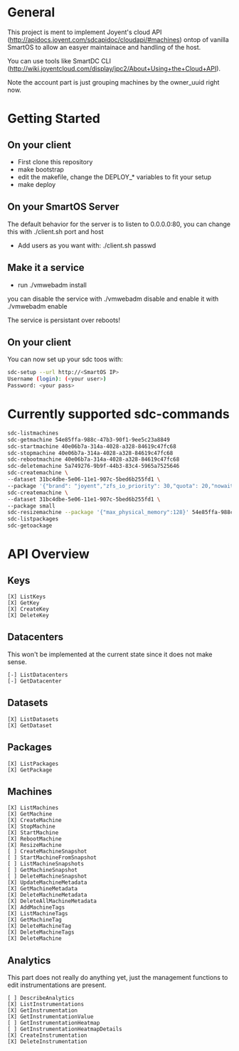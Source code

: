 General
=======

This project is ment to implement Joyent's cloud API (http://apidocs.joyent.com/sdcapidoc/cloudapi/#machines) ontop of vanilla SmartOS to allow an easyer maintainace and handling of the host.

You can use tools like SmartDC CLI (http://wiki.joyentcloud.com/display/jpc2/About+Using+the+Cloud+API).

Note the account part is just grouping machines by the owner_uuid right now.

Getting Started
===============

On your client
--------------
* First clone this repository
* make bootstrap
* edit the makefile, change the DEPLOY_* variables to fit your setup
* make deploy

On your SmartOS Server
----------------------
The default behavior for the server is to listen to 0.0.0.0:80, you can change this with ./client.sh port and host

* Add users as you want with: ./client.sh passwd <your user> <your pass>

Make it a service
-----------------

* run ./vmwebadm install

you can disable the service with ./vmwebadm disable and enable it with ./vmwebadm enable

The service is persistant over reboots!

On your client
--------------
You can now set up your sdc toos with:
    
```sh
sdc-setup --url http://<SmartOS IP>
Username (login): (<your user>)
Password: <your pass>
```

Currently supported sdc-commands
============================

```sh
sdc-listmachines
sdc-getmachine 54e85ffa-988c-47b3-90f1-9ee5c23a8849
sdc-startmachine 40e06b7a-314a-4028-a328-84619c47fc68
sdc-stopmachine 40e06b7a-314a-4028-a328-84619c47fc68
sdc-rebootmachine 40e06b7a-314a-4028-a328-84619c47fc68
sdc-deletemachine 5a749276-9b9f-44b3-83c4-5965a7525646
sdc-createmachine \
--dataset 31bc4dbe-5e06-11e1-907c-5bed6b255fd1 \
--package '{"brand": "joyent","zfs_io_priority": 30,"quota": 20,"nowait": true,"max_physical_memory": 256,"alias": "zone4","nics": [{"nic_tag": "external","ip": "dhcp"}]}'
sdc-createmachine \
--dataset 31bc4dbe-5e06-11e1-907c-5bed6b255fd1 \
--package small
sdc-resizemachine --package '{"max_physical_memory":128}' 54e85ffa-988c-47b3-90f1-9ee5c23a8849
sdc-listpackages
sdc-getoackage
```

API Overview
============

Keys
----
```plaintext
[X] ListKeys
[X] GetKey
[X] CreateKey
[X] DeleteKey
```

Datacenters
-----------
This won't be implemented at the current state since it does not make sense.
```plaintext
[-] ListDatacenters
[-] GetDatacenter
```

Datasets
--------
```plaintext
[X] ListDatasets
[X] GetDataset
```

Packages
--------
```plaintext
[X] ListPackages
[X] GetPackage
```

Machines
--------
```plaintext
[X] ListMachines
[X] GetMachine
[X] CreateMachine
[X] StopMachine
[X] StartMachine
[X] RebootMachine
[X] ResizeMachine
[ ] CreateMachineSnapshot
[ ] StartMachineFromSnapshot
[ ] ListMachineSnapshots
[ ] GetMachineSnapshot
[ ] DeleteMachineSnapshot
[X] UpdateMachineMetadata
[X] GetMachineMetadata
[X] DeleteMachineMetadata
[X] DeleteAllMachineMetadata
[X] AddMachineTags
[X] ListMachineTags
[X] GetMachineTag
[X] DeleteMachineTag
[X] DeleteMachineTags
[X] DeleteMachine
```

Analytics
---------
This part does not really do anything yet, just the management functions to edit instrumentations are present.
```plaintext
[ ] DescribeAnalytics
[X] ListInstrumentations
[X] GetInstrumentation
[X] GetInstrumentationValue
[ ] GetInstrumentationHeatmap
[ ] GetInstrumentationHeatmapDetails
[X] CreateInstrumentation
[X] DeleteInstrumentation
```
